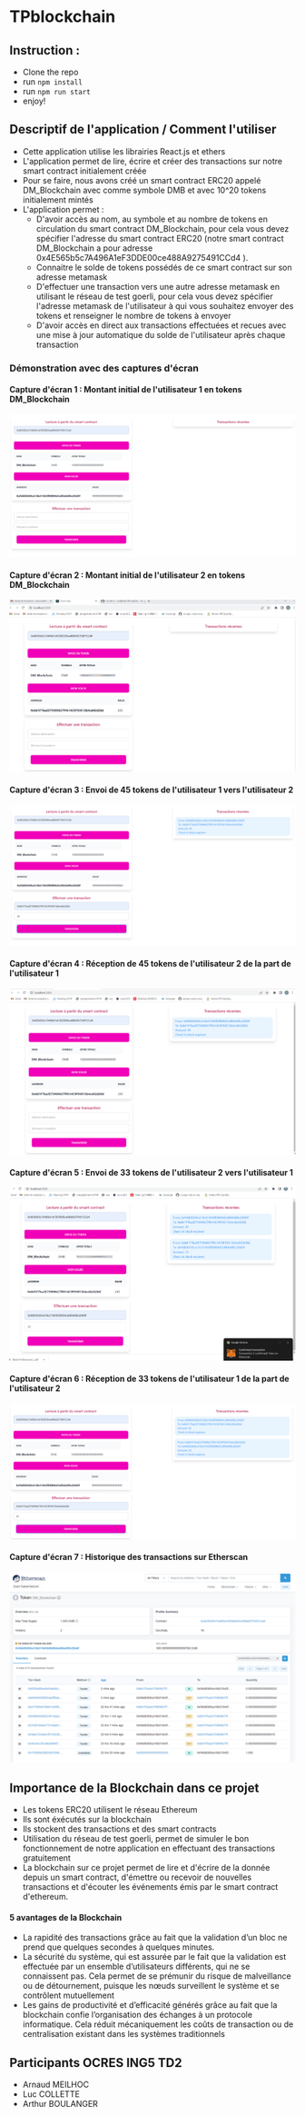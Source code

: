 # TPblockchain

## Instruction :
- Clone the repo
- run `npm install`
- run `npm run start`
- enjoy!

## Descriptif de l'application / Comment l'utiliser

- Cette application utilise les librairies React.js et ethers
- L'application permet de lire, écrire et créer des transactions sur notre smart contract initialement créée
- Pour se faire, nous avons créé un smart contract ERC20 appelé DM_Blockchain avec comme symbole DMB et avec 10^20 tokens initialement mintés
- L'application permet : <br/>
  - D'avoir accès au nom, au symbole et au nombre de tokens en circulation du smart contract DM_Blockchain, pour cela vous devez spécifier l'adresse du smart contract ERC20 (notre smart contract DM_Blockchain a pour adresse 0x4E565b5c7A496A1eF3DDE00ce488A9275491CCd4 ).
  - Connaitre le solde de tokens possédés de ce smart contract sur son adresse metamask
  - D'effectuer une transaction vers une autre adresse metamask en utilisant le réseau de test goerli, pour cela vous devez spécifier l'adresse metamask de l'utilisateur à qui vous souhaitez envoyer des tokens et renseigner le nombre de tokens à envoyer
  - D'avoir accès en direct aux transactions effectuées et recues avec une mise à jour automatique du solde de l'utilisateur après chaque transaction

### Démonstration avec des captures d'écran

#### Capture d'écran 1 : Montant initial de l'utilisateur 1 en tokens DM_Blockchain
![](./assets/1.Montant_initial_user1.PNG)

#### Capture d'écran 2 : Montant initial de l'utilisateur 2 en tokens DM_Blockchain
![](./assets/2.montant_initial_user2.png)

#### Capture d'écran 3 : Envoi de 45 tokens de l'utilisateur 1 vers l'utilisateur 2
![](./assets/3.envoi_user1_vers_user2.PNG)

#### Capture d'écran 4 : Réception de 45 tokens de l'utilisateur 2 de la part de l'utilisateur 1
![](./assets/4.reception_transaction_par_user2.png)

#### Capture d'écran 5 : Envoi de 33 tokens de l'utilisateur 2 vers l'utilisateur 1
![](./assets/5.transaction_de_user2_vers_user1.png)

#### Capture d'écran 6 : Réception de 33 tokens de l'utilisateur 1 de la part de l'utilisateur 2
![](./assets/6.reception_user1_DeLaPartDe_user2.PNG)

#### Capture d'écran 7 : Historique des transactions sur Etherscan
![](./assets/7.historique_des_transactions_du_projet.PNG)


## Importance de la Blockchain dans ce projet

- Les tokens ERC20 utilisent le réseau Ethereum
- Ils sont éxécutés sur la blockchain
- Ils stockent des transactions et des smart contracts
- Utilisation du réseau de test goerli, permet de simuler le bon fonctionnement de notre application en effectuant des transactions gratuitement
- La blockchain sur ce projet permet de lire et d'écrire de la donnée depuis un smart contract, d'émettre ou recevoir de nouvelles transactions et d'écouter les événements émis par le smart contract d'ethereum.  

#### 5 avantages de la Blockchain

- La rapidité des transactions grâce au fait que la validation d’un bloc ne prend que quelques secondes à quelques minutes.
- La sécurité du système, qui est assurée par le fait que la validation est effectuée par un ensemble d’utilisateurs différents, qui ne se connaissent pas. Cela permet de se prémunir du risque de malveillance ou de détournement, puisque les nœuds surveillent le système et se contrôlent mutuellement
- Les gains de productivité et d’efficacité générés grâce au fait que la blockchain confie l’organisation des échanges à un protocole informatique. Cela réduit mécaniquement les coûts de transaction ou de centralisation existant dans les systèmes traditionnels

## Participants OCRES ING5 TD2

- Arnaud MEILHOC
- Luc COLLETTE
- Arthur BOULANGER

